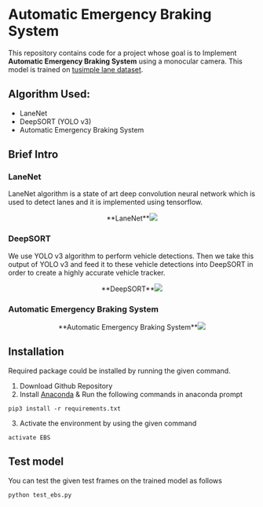 # Automatic Emergency Braking System
This repository contains code for a project whose goal is to Implement **Automatic Emergency Braking System** using a monocular camera. This model is trained on [tusimple lane dataset](https://github.com/TuSimple/tusimple-benchmark).



## Algorithm Used: 
- LaneNet 
- DeepSORT (YOLO v3) 
- Automatic Emergency Braking System 


## Brief Intro
### LaneNet
LaneNet algorithm is a state of art deep convolution neural network which is used to detect lanes and it is implemented using tensorflow.
<p align="center">**LaneNet**<img src="Output_GIF/laneNet.gif"\></p>

### DeepSORT
We use YOLO v3 algorithm to perform vehicle detections. Then we take this output of YOLO v3 and feed it to these vehicle detections into DeepSORT in order to create a highly accurate vehicle tracker.
<p align="center">**DeepSORT**<img src="Output_GIF/deepSORT.gif"\></p>

### Automatic Emergency Braking System
<p align="center">**Automatic Emergency Braking System**<img src="Output_GIF/EBS.gif"\></p>


## Installation
Required package could be installed by running the given command.

1. Download Github Repository
2. Install [Anaconda](https://anaconda.org/) & Run the following commands in anaconda prompt
```
pip3 install -r requirements.txt
```

3. Activate the environment by using the given command
```
activate EBS
```

## Test model
You can test the given test frames on the trained model as follows
```
python test_ebs.py 
```
